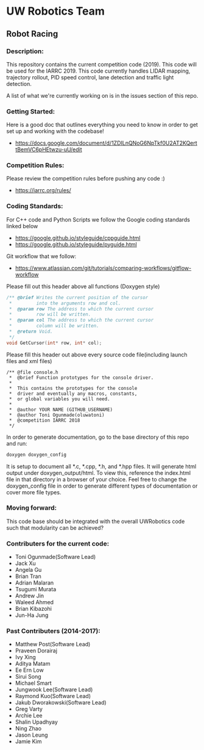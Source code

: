 # UW Robotics Team
## Robot Racing
                                                            
### Description:
This repository contains the current competition code (2019). This code will be used for the IARRC 2019. This code currently handles LIDAR mapping, trajectory rollout, PID speed control, lane detection and traffic light detection.

A list of what we're currently working on is in the issues section of this repo.

### Getting Started:
Here is a good doc that outlines everything you need to know in order to get set up and working with the codebase!
* https://docs.google.com/document/d/1ZDILnQNoG6NpTkf0U2AT2KQerttBemVC6pHEtwzu-uU/edit

### Competition Rules:
Please review the competition rules before pushing any code :)
* https://iarrc.org/rules/

### Coding Standards:
For C++ code and Python Scripts we follow the Google coding standards linked below
* https://google.github.io/styleguide/cppguide.html
* https://google.github.io/styleguide/pyguide.html

Git workflow that we follow:
* https://www.atlassian.com/git/tutorials/comparing-workflows/gitflow-workflow

Please fill out this header above all functions (Doxygen style)
``` cpp
/** @brief Writes the current position of the cursor
 *         into the arguments row and col.
 *  @param row The address to which the current cursor
 *         row will be written.
 *  @param col The address to which the current cursor
 *         column will be written.
 *  @return Void.
 */
void GetCursor(int* row, int* col);
```
Please fill this header out above every source code file(including launch files and xml files)
```
/** @file console.h
 *  @brief Function prototypes for the console driver.
 *
 *  This contains the prototypes for the console
 *  driver and eventually any macros, constants,
 *  or global variables you will need.
 *
 *  @author YOUR NAME (GITHUB_USERNAME)
 *  @author Toni Ogunmade(oluwatoni)
 *  @competition IARRC 2018
 */
```
In order to generate documentation, go to the base directory of this repo and run:
``` bash
doxygen doxygen_config
```
It is setup to document all \*.c, \*.cpp, \*.h, and \*.hpp files. It will generate html output under doxygen\_output/html. To view this, reference the index.html file in that directory in a browser of your choice. Feel free to change the doxygen\_config file in order to generate different types of documentation or cover more file types.

### Moving forward:
This code base should be integrated with the overall UWRobotics code such that modularity can be achieved?

### Contributers for the current code:
* Toni Ogunmade(Software Lead)
* Jack Xu
* Angela Gu
* Brian Tran
* Adrian Malaran
* Tsugumi Murata
* Andrew Jin
* Waleed Ahmed
* Brian Kibazohi
* Jun-Ha Jung

### Past Contributers (2014-2017):
* Matthew Post(Software Lead)
* Praveen Dorairaj
* Ivy Xing
* Aditya Matam
* Ee Ern Low
* Sirui Song
* Michael Smart
* Jungwook Lee(Software Lead)
* Raymond Kuo(Software Lead)
* Jakub Dworakowski(Software Lead)
* Greg Varty
* Archie Lee
* Shalin Upadhyay
* Ning Zhao
* Jason Leung
* Jamie Kim
